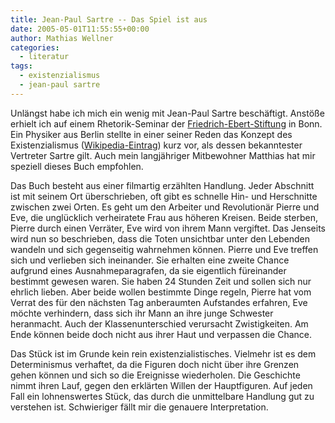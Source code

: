 ```yaml
---
title: Jean-Paul Sartre -- Das Spiel ist aus
date: 2005-05-01T11:55:55+00:00
author: Mathias Wellner
categories:
  - literatur
tags:
  - existenzialismus
  - jean-paul sartre
---
```

Unlängst habe ich mich ein wenig mit Jean-Paul Sartre beschäftigt. Anstöße erhielt ich auf einem Rhetorik-Seminar der [Friedrich-Ebert-Stiftung](http://www.fes.de:80/de/) in Bonn. Ein Physiker aus Berlin stellte in einer seiner Reden das Konzept des Existenzialismus ([Wikipedia-Eintrag](https://de.wikipedia.org/wiki/Existenzialismus)) kurz vor, als dessen bekanntester Vertreter Sartre gilt. Auch mein langjähriger Mitbewohner Matthias hat mir speziell dieses Buch empfohlen.

Das Buch besteht aus einer filmartig erzählten Handlung. Jeder Abschnitt ist mit seinem Ort überschrieben, oft gibt es schnelle Hin- und Herschnitte zwischen zwei Orten. Es geht um den Arbeiter und Revolutionär Pierre und Eve, die unglücklich verheiratete Frau aus höheren Kreisen. Beide sterben, Pierre durch einen Verräter, Eve wird von ihrem Mann vergiftet. Das Jenseits wird nun so beschrieben, dass die Toten unsichtbar unter den Lebenden wandeln und sich gegenseitig wahrnehmen können. Pierre und Eve treffen sich und verlieben sich ineinander. Sie erhalten eine zweite Chance aufgrund eines Ausnahmeparagrafen, da sie eigentlich füreinander bestimmt gewesen waren. Sie haben 24 Stunden Zeit und sollen sich nur ehrlich lieben. Aber beide wollen bestimmte Dinge regeln, Pierre hat vom Verrat des für den nächsten Tag anberaumten Aufstandes erfahren, Eve möchte verhindern, dass sich ihr Mann an ihre junge Schwester heranmacht. Auch der Klassenunterschied verursacht Zwistigkeiten. Am Ende können beide doch nicht aus ihrer Haut und verpassen die Chance.

Das Stück ist im Grunde kein rein existenzialistisches. Vielmehr ist es dem Determinismus verhaftet, da die Figuren doch nicht über ihre Grenzen gehen können und sich so die Ereignisse wiederholen. Die Geschichte nimmt ihren Lauf, gegen den erklärten Willen der Hauptfiguren. Auf jeden Fall ein lohnenswertes Stück, das durch die unmittelbare Handlung gut zu verstehen ist. Schwieriger fällt mir die genauere Interpretation.
